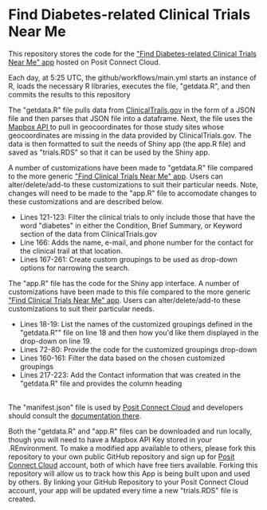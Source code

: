 # Find Diabetes-related Clinical Trials Near Me

This repository stores the code for the <a href='https://schdatascience-find-diabetes-related-clinical-trials-near-me.share.connect.posit.cloud/' target="_blank" rel="noopener noreferrer">"Find Diabetes-related Clinical Trials Near Me" app</a> hosted on Posit Connect Cloud.

Each day, at 5:25 UTC, the github/workflows/main.yml starts an instance of R, loads the necessary R libraries, executes the file, "getdata.R", and then commits the results to this repository

The "getdata.R" file pulls data from <a target="_blank"  rel="noopener noreferrer" href='https://clinicaltrials.gov/'>ClinicalTrails.gov</a> in the form of a JSON file and then parses that JSON file into a dataframe.
Next, the file uses the <a target="_blank" rel="noopener noreferrer" href='https://www.mapbox.com/'>Mapbox API </a> to pull in geocoordinates for those study sites whose geocoordinates are missing in the data provided by ClinicalTrials.gov.
The data is then formatted to suit the needs of Shiny app (the app.R file) and saved as "trials.RDS" so that it can be used by the Shiny app.

A number of customizations have been made to "getdata.R" file compared to the more generic <a href="https://schdatascience-find-clinical-trials-near-me.share.connect.posit.cloud/">"Find Clinical Trials Near Me" app</a>. Users can alter/delete/add-to these customizations to suit their particular needs.  Note, changes will need to be made to the "app.R" file to accomodate changes to these customizations and are described below.
<ul>
<li> Lines 121-123: Filter the clinical trials to only include those that have the word "diabetes" in either the Condition, Brief Summary, or Keyword section of the data from ClinicalTrials.gov</li>
<li> Line 166:  Adds the name, e-mail, and phone number for the contact for the clinical trail at that location.</li>
<li> Lines 167-261: Create custom groupings to be used as drop-down options for narrowing the search.</li>
</ul>
The "app.R" file has the code for the Shiny app interface. A number of customizations have been made to this file compared to the more generic <a href="https://schdatascience-find-clinical-trials-near-me.share.connect.posit.cloud/">"Find Clinical Trials Near Me" app</a>. Users can alter/delete/add-to these customizations to suit their particular needs.
<br>

<ul>
<li> Lines 18-19: List the names of the customized groupings defined in the "getdata.R"" file on line 18 and then how you'd like them displayed in the drop-down on line 19.</li>
<li> Lines 72-80: Provide the code for the customized groupings drop-down </li>
<li> Lines 160-161: Filter the data based on the chosen customized groupings</li>
<li> Lines 217-223: Add the Contact information that was created in the "getdata.R" file and provides the column heading</li>
</ul>
<br>
The "manifest.json" file is used by <a target="_blank"  rel="noopener noreferrer" href="https://connect.posit.cloud/">Posit Connect Cloud</a> and developers should consult the <a href="https://docs.posit.co/connect-cloud/how-to/r/dependencies.html">documentation there</a>. 

Both the "getdata.R" and "app.R" files can be downloaded and run locally, though you will need to have a Mapbox API Key stored in your .REnvironment.
To make a modified app available to others, please fork this repository to your own public GitHub repository and sign up for <a target="_blank" rel="noopener noreferrer" href="https://connect.posit.cloud/">Posit Connect Cloud</a> account, both of which have free tiers available. Forking this repository will allow us to track how this App is being built upon and used by others.
By linking your GitHub Repository to your Posit Connect Cloud account, your app will be updated every time a new "trials.RDS" file is created.
